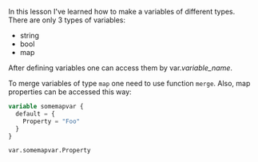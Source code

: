 In this lesson I've learned how to make a variables of different types.<br>
There are only 3 types of variables:
- string
- bool
- map

After defining variables one can access them by var._variable_name_.<br>

To merge variables of type `map` one need to use function `merge`. Also, map properties can be accessed this way:<br>
```terraform
variable somemapvar {
  default = {
    Property = "Foo"
  }
}
```

`var.somemapvar.Property`
